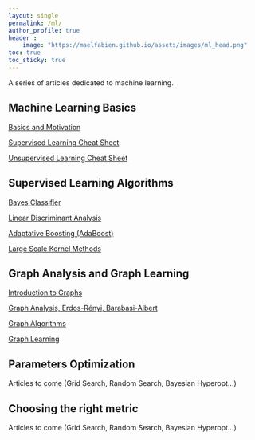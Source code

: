 ```yaml
---
layout: single
permalink: /ml/
author_profile: true
header :
    image: "https://maelfabien.github.io/assets/images/ml_head.png"
toc: true
toc_sticky: true
---
```


A series of articles dedicated to machine learning.

## Machine Learning Basics

[Basics and Motivation](https://maelfabien.github.io/machinelearning/ml_base/)

[Supervised Learning Cheat Sheet](https://maelfabien.github.io/machinelearning/supervised/)

[Unsupervised Learning Cheat Sheet](https://maelfabien.github.io/machinelearning/unsupervised/)

## Supervised Learning Algorithms

[Bayes Classifier](https://maelfabien.github.io/machinelearning/bayes/)

[Linear Discriminant Analysis](https://maelfabien.github.io/machinelearning/LDA/)

[Adaptative Boosting (AdaBoost)](https://maelfabien.github.io/machinelearning/adaboost/)

[Large Scale Kernel Methods](https://maelfabien.github.io/machinelearning/largescale/)

## Graph Analysis and Graph Learning

[Introduction to Graphs](https://maelfabien.github.io/machinelearning/graph_1/)

[Graph Analysis, Erdos-Rényi, Barabasi-Albert](https://maelfabien.github.io/machinelearning/graph_2/)

[Graph Algorithms](https://maelfabien.github.io/machinelearning/graph_3/)

[Graph Learning](https://maelfabien.github.io/machinelearning/graph_4/)

## Parameters Optimization

Articles to come (Grid Search, Random Search, Bayesian Hyperopt...)

## Choosing the right metric

Articles to come (Grid Search, Random Search, Bayesian Hyperopt...)

